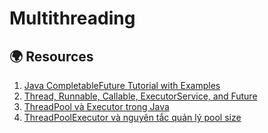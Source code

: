 # Multithreading
## 🌍 Resources
1. [Java CompletableFuture Tutorial with Examples](https://www.callicoder.com/java-8-completablefuture-tutorial/) <br>
2. [Thread, Runnable, Callable, ExecutorService, and Future](https://dev.to/danielrendox/thread-runnable-callable-executorservice-and-future-all-the-ways-to-create-threads-in-java-2o86) <br>
3. [ThreadPool và Executor trong Java](https://loda.me/articles/khai-niem-threadpool-va-executor-trong-java) <br>
4. [ThreadPoolExecutor và nguyên tắc quản lý pool size](https://loda.me/articles/threadpoolexecutor-va-nguyen-tac-quan-ly-pool-size) <br>
